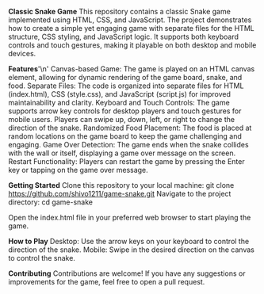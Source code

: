 **Classic Snake Game**
This repository contains a classic Snake game implemented using HTML, CSS, and JavaScript. The project demonstrates how to create a simple yet engaging game with separate files for the HTML structure, CSS styling, and JavaScript logic. It supports both keyboard controls and touch gestures, making it playable on both desktop and mobile devices.

**Features**'\n'
Canvas-based Game: The game is played on an HTML canvas element, allowing for dynamic rendering of the game board, snake, and food.
Separate Files: The code is organized into separate files for HTML (index.html), CSS (style.css), and JavaScript (script.js) for improved maintainability and clarity.
Keyboard and Touch Controls: The game supports arrow key controls for desktop players and touch gestures for mobile users. Players can swipe up, down, left, or right to change the direction of the snake.
Randomized Food Placement: The food is placed at random locations on the game board to keep the game challenging and engaging.
Game Over Detection: The game ends when the snake collides with the wall or itself, displaying a game over message on the screen.
Restart Functionality: Players can restart the game by pressing the Enter key or tapping on the game over message.

**Getting Started**
Clone this repository to your local machine:
git clone https://github.com/shivo1211/game-snake.git
Navigate to the project directory:
cd game-snake

Open the index.html file in your preferred web browser to start playing the game.

**How to Play**
Desktop: Use the arrow keys on your keyboard to control the direction of the snake.
Mobile: Swipe in the desired direction on the canvas to control the snake.

**Contributing**
Contributions are welcome! If you have any suggestions or improvements for the game, feel free to open a pull request.
